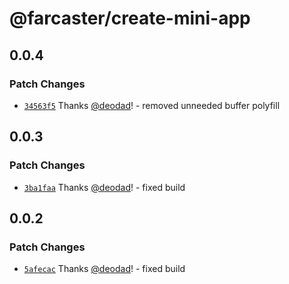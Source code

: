 # @farcaster/create-mini-app

## 0.0.4

### Patch Changes

- [`34563f5`](https://github.com/farcasterxyz/frames/commit/34563f5944b063912b65ff5fe424149ef9341809) Thanks [@deodad](https://github.com/deodad)! - removed unneeded buffer polyfill

## 0.0.3

### Patch Changes

- [`3ba1faa`](https://github.com/farcasterxyz/frames/commit/3ba1faa8fec42959705c7caecfb881087bb864a0) Thanks [@deodad](https://github.com/deodad)! - fixed build

## 0.0.2

### Patch Changes

- [`5afecac`](https://github.com/farcasterxyz/frames/commit/5afecac76d94f86246077c7b90c1071ba1710578) Thanks [@deodad](https://github.com/deodad)! - fixed build
